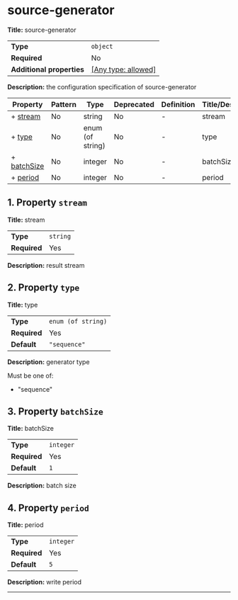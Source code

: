 # source-generator

**Title:** source-generator

|                           |                                                                           |
| ------------------------- | ------------------------------------------------------------------------- |
| **Type**                  | `object`                                                                  |
| **Required**              | No                                                                        |
| **Additional properties** | [[Any type: allowed]](# "Additional Properties of any type are allowed.") |

**Description:** the configuration specification of source-generator

| Property                   | Pattern | Type             | Deprecated | Definition | Title/Description |
| -------------------------- | ------- | ---------------- | ---------- | ---------- | ----------------- |
| + [stream](#stream )       | No      | string           | No         | -          | stream            |
| + [type](#type )           | No      | enum (of string) | No         | -          | type              |
| + [batchSize](#batchSize ) | No      | integer          | No         | -          | batchSize         |
| + [period](#period )       | No      | integer          | No         | -          | period            |

## <a name="stream"></a>1. Property `stream`

**Title:** stream

|              |          |
| ------------ | -------- |
| **Type**     | `string` |
| **Required** | Yes      |

**Description:** result stream

## <a name="type"></a>2. Property `type`

**Title:** type

|              |                    |
| ------------ | ------------------ |
| **Type**     | `enum (of string)` |
| **Required** | Yes                |
| **Default**  | `"sequence"`       |

**Description:** generator type

Must be one of:
* "sequence"

## <a name="batchSize"></a>3. Property `batchSize`

**Title:** batchSize

|              |           |
| ------------ | --------- |
| **Type**     | `integer` |
| **Required** | Yes       |
| **Default**  | `1`       |

**Description:** batch size

## <a name="period"></a>4. Property `period`

**Title:** period

|              |           |
| ------------ | --------- |
| **Type**     | `integer` |
| **Required** | Yes       |
| **Default**  | `5`       |

**Description:** write period

----------------------------------------------------------------------------------------------------------------------------
